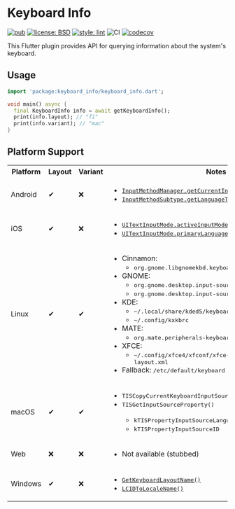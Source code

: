 # Keyboard Info

[![pub](https://img.shields.io/pub/v/keyboard_info.svg)](https://pub.dev/packages/keyboard_info)
[![license: BSD](https://img.shields.io/badge/license-BSD-yellow.svg)](https://opensource.org/licenses/BSD-3-Clause)
[![style: lint](https://img.shields.io/badge/style-lint-4BC0F5.svg)](https://pub.dev/packages/lint)
![CI](https://github.com/jpnurmi/keyboard_info/workflows/CI/badge.svg)
[![codecov](https://codecov.io/gh/jpnurmi/keyboard_info/branch/master/graph/badge.svg)](https://codecov.io/gh/jpnurmi/keyboard_info)

This Flutter plugin provides API for querying information about the system's keyboard.

## Usage

```dart
import 'package:keyboard_info/keyboard_info.dart';

void main() async {
  final KeyboardInfo info = await getKeyboardInfo();
  print(info.layout); // "fi"
  print(info.variant); // "mac"
}
```

## Platform Support

<table>
  <tr><th>Platform</th><th>Layout</th><th>Variant</th><th>Notes</th></tr>
  <tr>
    <td>Android</td><td>✔</td><td>❌</td>
    <td>
      <ul>
        <li><a href="https://developer.android.com/reference/android/view/inputmethod/InputMethodManager#getCurrentInputMethodSubtype()"><tt>InputMethodManager.getCurrentInputMethodSubtype()</tt></a></li>
        <li><a href="https://developer.android.com/reference/android/view/inputmethod/InputMethodSubtype#getLanguageTag()"><tt>InputMethodSubtype.getLanguageTag()</tt></a></li>
      </ul>
    </td>
  </tr>
  <tr>
    <td>iOS</td><td>✔</td><td>❌</td>
    <td>
      <ul>
        <li><a href="https://developer.apple.com/documentation/uikit/uitextinputmode/1614522-activeinputmodes"><tt>UITextInputMode.activeInputModes</tt></a></li>
        <li><a href="https://developer.apple.com/documentation/uikit/uitextinputmode/1614535-primarylanguage"><tt>UITextInputMode.primaryLanguage</tt></a></li>
      </ul>
    </td>
  </tr>
  <tr>
    <td>Linux</td><td>✔</td><td>✔</td>
    <td>
      <ul>
        <li>Cinnamon:
          <ul><li><tt>org.gnome.libgnomekbd.keyboard layouts</tt></li></ul>
        </li>
        <li>GNOME:
          <ul>
            <li><tt>org.gnome.desktop.input-sources mru-sources</tt></li>
            <li><tt>org.gnome.desktop.input-sources sources</tt></li>
          </ul>
        </li>
        <li>KDE:
          <ul>
            <li><tt>~/.local/share/kded5/keyboard/session/layout_memory.xml</tt></li>
            <li><tt>~/.config/kxkbrc</tt></li>
          </ul>
        </li>
        <li>MATE:
          <ul><li><tt>org.mate.peripherals-keyboard-xkb.kbd layouts</tt></li></ul>
        </li>
        <li>XFCE:
          <ul><li><tt>~/.config/xfce4/xfconf/xfce-perchannel-xml/keyboard-layout.xml</tt></li></ul>
        </li>
        <li>Fallback: <tt>/etc/default/keyboard</tt></li>
      </ul>
    </td>
  </tr>
  <tr>
    <td>macOS</td><td>✔</td><td>✔</td>
    <td>
      <ul>
        <li><tt>TISCopyCurrentKeyboardInputSource()</tt></li>
        <li><tt>TISGetInputSourceProperty()</tt></li>
        <ul>
          <li><tt>kTISPropertyInputSourceLanguages</tt></li>
          <li><tt>kTISPropertyInputSourceID</tt></li>
        </ul>
      </ul>
    </td>
  </tr>
  <tr>
    <td>Web</td><td>❌</td><td>❌</td>
    <td>
      <ul>
        <li>Not available (stubbed)</li>
      </ul>
    </td>
  </tr>
  <tr>
    <td>Windows</td><td>✔</td><td>❌</td>
    <td>
      <ul>
        <li><a href="https://docs.microsoft.com/en-us/windows/win32/api/winuser/nf-winuser-getkeyboardlayoutnamew"><tt>GetKeyboardLayoutName()</tt></a></li>
        <li><a href="https://docs.microsoft.com/en-us/windows/win32/api/winnls/nf-winnls-lcidtolocalename"><tt>LCIDToLocaleName()</tt></a></li>
      </ul>
    </td>
  </tr>
</table>
